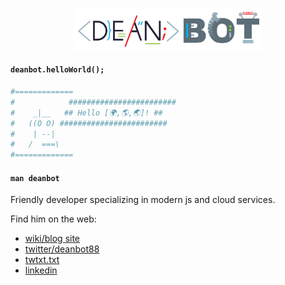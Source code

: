 <p align="center">
  <img src="./deanbot-logo.png" width="60%" >
</p>

#### `deanbot.helloWorld();`

```sh
#=============
#            ########################
#    _|__   ## Hello [🌍,🌎,🌏]! ##
#   ((O O) ########################
#    | --|
#   /  ===\
#=============
```

#### `man deanbot`

Friendly developer specializing in modern js and cloud services.

Find him on the web:

- [wiki/blog site](https://spiritedrefactor.net)
- [twitter/deanbot88](https://twitter.com/deanbot88)
- [twtxt.txt](https://spiritedrefactor.net/twtxt.txt)
- [linkedin](https://www.linkedin.com/in/deanverleger)
